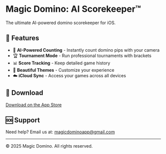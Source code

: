 # Magic Domino: AI Scorekeeper™

The ultimate AI-powered domino scorekeeper for iOS.

## 🎯 Features
- 🤖 **AI-Powered Counting** - Instantly count domino pips with your camera
- 🏆 **Tournament Mode** - Run professional tournaments with brackets
- 📊 **Score Tracking** - Keep detailed game history
- 🎨 **Beautiful Themes** - Customize your experience
- ☁️ **iCloud Sync** - Access your games across all devices

## 📱 Download

[Download on the App Store](https://apps.apple.com/app/magic-domino-ai-scorekeeper/id6738494348)

## 🆘 Support

Need help? Email us at: [magicdominoapp@gmail.com](mailto:magicdominoapp@gmail.com)

---

© 2025 Magic Domino. All rights reserved.
